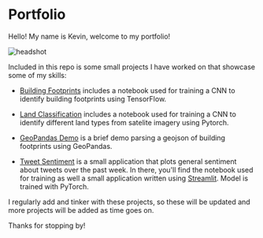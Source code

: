 # Portfolio

Hello! My name is Kevin, welcome to my portfolio!

![headshot](headshot.png?raw=true)

Included in this repo is some small projects I have worked on that showcase some of my skills:

* [Building Footprints](https://github.com/kevinpmcgee14/Building_Footprints) includes a notebook used for training a CNN to identify building footprints using TensorFlow.

* [Land Classification](https://github.com/kevinpmcgee14/Land_Classification) includes a notebook used for training a CNN to identify different land types from satelite imagery using Pytorch.

* [GeoPandas Demo](https://github.com/kevinpmcgee14/geopandas_demo) is a brief demo parsing a geojson of building footprints using GeoPandas.

* [Tweet Sentiment](https://github.com/kevinpmcgee14/Tweet_Sentiment) is a small application that plots general sentiment about tweets over the past week. In there, you'll find the notebook used for training as well a small application written using [Streamlit](https://www.streamlit.io/). Model is trained with PyTorch.

I regularly add and tinker with these projects, so these will be updated and more projects will be added as time goes on.

Thanks for stopping by!
